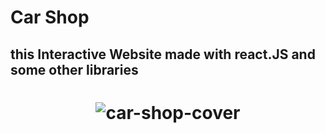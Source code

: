 # Car Shop

## this Interactive Website made with react.JS and some other libraries 

<h1 align="center" >
<img src="./assets/images/cover/car-shop.assets.png" alt="car-shop-cover">
</h1>